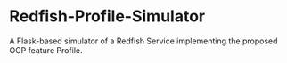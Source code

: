 # Redfish-Profile-Simulator
A Flask-based simulator of a Redfish Service implementing the proposed OCP feature Profile.
